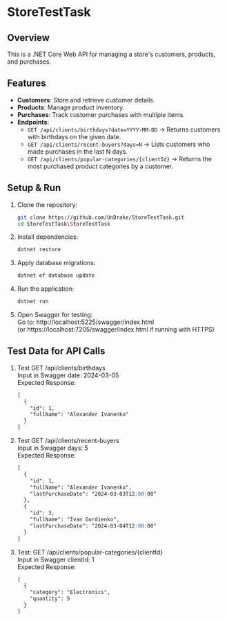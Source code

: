 # StoreTestTask

## Overview
This is a .NET Core Web API for managing a store's customers, products, and purchases.

## Features
- **Customers**: Store and retrieve customer details.
- **Products**: Manage product inventory.
- **Purchases**: Track customer purchases with multiple items.
- **Endpoints**:
  - `GET /api/clients/birthdays?date=YYYY-MM-DD` → Returns customers with birthdays on the given date.
  - `GET /api/clients/recent-buyers?days=N` → Lists customers who made purchases in the last N days.
  - `GET /api/clients/popular-categories/{clientId}` → Returns the most purchased product categories by a customer.

## Setup & Run
1. Clone the repository:
   ```sh
   git clone https://github.com/UnDrake/StoreTestTask.git
   cd StoreTestTask\StoreTestTask

2. Install dependencies:
   ```sh
   dotnet restore
3. Apply database migrations:
   ```sh
   dotnet ef database update
4. Run the application:
   ```sh
   dotnet run
5. Open Swagger for testing:  
   Go to: http://localhost:5225/swagger/index.html  
   (or https://localhost:7205/swagger/index.html if running with HTTPS)

## Test Data for API Calls
1. Test GET /api/clients/birthdays  
   Input in Swagger date: 2024-03-05  
   Expected Response:
   ```md
   [
     {
       "id": 1,
       "fullName": "Alexander Ivanenko"
     }
   ]

2. Test GET /api/clients/recent-buyers   
   Input in Swagger days: 5  
   Expected Response:
   ```md
   [
     {
       "id": 1,
       "fullName": "Alexander Ivanenko",
       "lastPurchaseDate": "2024-03-03T12:00:00"
     },
     {
       "id": 3,
       "fullName": "Ivan Gordienko",
       "lastPurchaseDate": "2024-03-04T12:00:00"
     }
   ]

3. Test: GET /api/clients/popular-categories/{clientId}  
   Input in Swagger clientId: 1  
   Expected Response:
   ```md
   [
     {
       "category": "Electronics",
       "quantity": 5
     }
   ]
